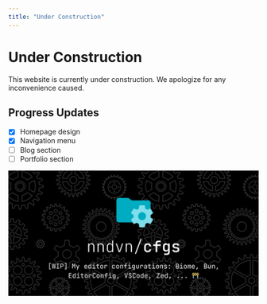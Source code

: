```yaml
---
title: "Under Construction"
---
```


# Under Construction

This website is currently under construction. We apologize for any inconvenience caused.

## Progress Updates

- [x] Homepage design
- [x] Navigation menu
- [ ] Blog section
- [ ] Portfolio section

![nndvn/cfgs](../assets/nndvn-cfgs.png)
